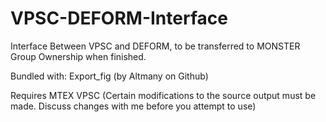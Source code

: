 # VPSC-DEFORM-Interface
Interface Between VPSC and DEFORM, to be transferred to MONSTER Group Ownership when finished.

Bundled with:
Export_fig (by Altmany on Github)

Requires
MTEX 
VPSC (Certain modifications to the source output must be made. Discuss changes with me before you attempt to use)
